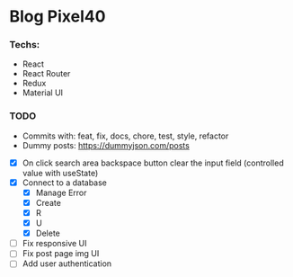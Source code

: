 # Blog Pixel40

### Techs:

- React
- React Router
- Redux
- Material UI

### TODO

- Commits with: feat, fix, docs, chore, test, style, refactor
- Dummy posts: https://dummyjson.com/posts
- [x] On click search area backspace button clear the input field (controlled value with useState)
- [x] Connect to a database
  - [x] Manage Error
  - [x] Create
  - [x] R
  - [x] U
  - [x] Delete
- [ ] Fix responsive UI
- [ ] Fix post page img UI
- [ ] Add user authentication

